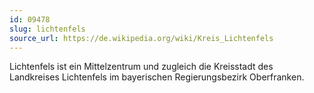 ```yaml
---
id: 09478
slug: lichtenfels
source_url: https://de.wikipedia.org/wiki/Kreis_Lichtenfels
---
```


Lichtenfels ist ein Mittelzentrum und zugleich die Kreisstadt des Landkreises Lichtenfels im bayerischen Regierungsbezirk Oberfranken.

